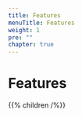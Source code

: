 ```yaml
---
title: Features
menuTitle: Features
weight: 1
pre: ""
chapter: true
---
```


# Features

{{% children /%}}
